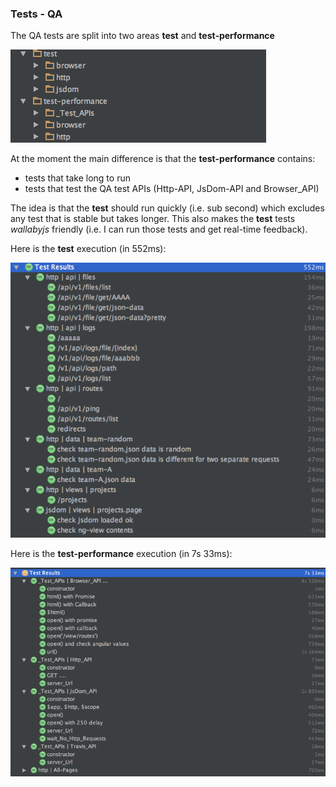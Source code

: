 ### Tests - QA

The QA tests are split into two areas **test** and **test-performance**

![](images/6aafcca4-34b7-11e6-994e-6616447bdee6.png)

At the moment the main difference is that the **test-performance** contains:
 - tests that take long to run
 - tests that test the QA test APIs (Http-API, JsDom-API and Browser_API)

The idea is that the **test** should run quickly (i.e. sub second) which excludes any test that is stable but takes longer. This also makes the **test** tests _wallabyjs_ friendly (i.e. I can run those tests and get real-time feedback).

Here is the **test** execution (in 552ms):

![](images/36efb0ea-34b8-11e6-9327-78781d56955e.png)

Here is the **test-performance** execution (in 7s 33ms):

![](images/f6e7a53e-34bc-11e6-88d9-001031276797.png)
